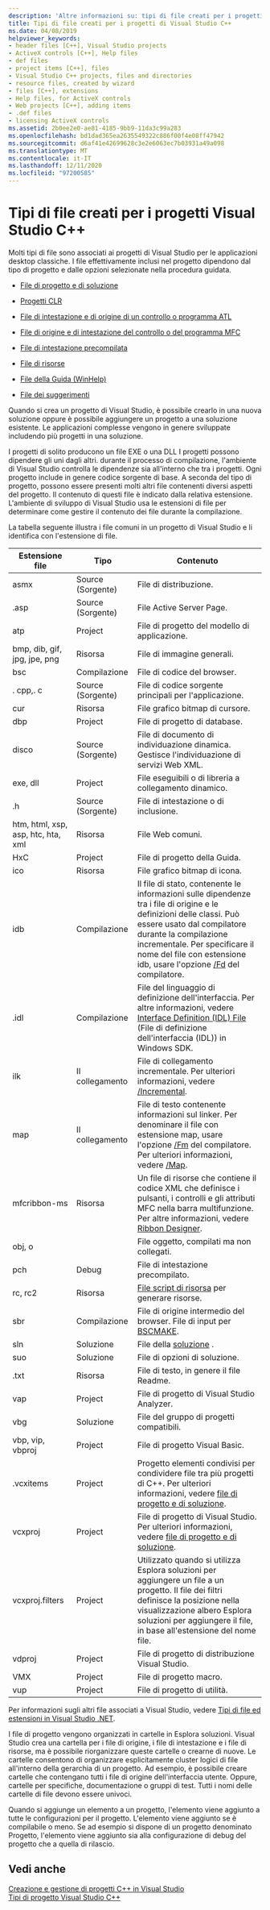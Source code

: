 ```yaml
---
description: 'Altre informazioni su: tipi di file creati per i progetti Visual Studio C++'
title: Tipi di file creati per i progetti di Visual Studio C++
ms.date: 04/08/2019
helpviewer_keywords:
- header files [C++], Visual Studio projects
- ActiveX controls [C++], Help files
- def files
- project items [C++], files
- Visual Studio C++ projects, files and directories
- resource files, created by wizard
- files [C++], extensions
- Help files, for ActiveX controls
- Web projects [C++], adding items
- .def files
- licensing ActiveX controls
ms.assetid: 2b0ee2e0-ae81-4185-9bb9-11da3c99a283
ms.openlocfilehash: bd1dad365ea2635549322c886f00f4e08ff47942
ms.sourcegitcommit: d6af41e42699628c3e2e6063ec7b03931a49a098
ms.translationtype: MT
ms.contentlocale: it-IT
ms.lasthandoff: 12/11/2020
ms.locfileid: "97200585"
---
```

# <a name="file-types-created-for-visual-studio-c-projects"></a>Tipi di file creati per i progetti Visual Studio C++

Molti tipi di file sono associati ai progetti di Visual Studio per le applicazioni desktop classiche. I file effettivamente inclusi nel progetto dipendono dal tipo di progetto e dalle opzioni selezionate nella procedura guidata.

- [File di progetto e di soluzione](project-and-solution-files.md)

- [Progetti CLR](files-created-for-clr-projects.md)

- [File di intestazione e di origine di un controllo o programma ATL](atl-program-or-control-source-and-header-files.md)

- [File di origine e di intestazione del controllo o del programma MFC](mfc-program-or-control-source-and-header-files.md)

- [File di intestazione precompilata](../creating-precompiled-header-files.md)

- [File di risorse](resource-files-cpp.md)

- [File della Guida (WinHelp)](help-files-winhelp.md)

- [File dei suggerimenti](hint-files.md)

Quando si crea un progetto di Visual Studio, è possibile crearlo in una nuova soluzione oppure è possibile aggiungere un progetto a una soluzione esistente. Le applicazioni complesse vengono in genere sviluppate includendo più progetti in una soluzione.

I progetti di solito producono un file EXE o una DLL I progetti possono dipendere gli uni dagli altri. durante il processo di compilazione, l'ambiente di Visual Studio controlla le dipendenze sia all'interno che tra i progetti. Ogni progetto include in genere codice sorgente di base. A seconda del tipo di progetto, possono essere presenti molti altri file contenenti diversi aspetti del progetto. Il contenuto di questi file è indicato dalla relativa estensione. L'ambiente di sviluppo di Visual Studio usa le estensioni di file per determinare come gestire il contenuto dei file durante la compilazione.

La tabella seguente illustra i file comuni in un progetto di Visual Studio e li identifica con l'estensione di file.

|Estensione file|Tipo|Contenuto|
|--------------------|----------|--------------|
|asmx|Source (Sorgente)|File di distribuzione.|
|.asp|Source (Sorgente)|File Active Server Page.|
|atp|Project|File di progetto del modello di applicazione.|
|bmp, dib, gif, jpg, jpe, png|Risorsa|File di immagine generali.|
|bsc|Compilazione|File di codice del browser.|
|. cpp,. c|Source (Sorgente)|File di codice sorgente principali per l'applicazione.|
|cur|Risorsa|File grafico bitmap di cursore.|
|dbp|Project|File di progetto di database.|
|disco|Source (Sorgente)|File di documento di individuazione dinamica. Gestisce l'individuazione di servizi Web XML.|
|exe, dll|Project|File eseguibili o di libreria a collegamento dinamico.|
|.h|Source (Sorgente)|File di intestazione o di inclusione.|
|htm, html, xsp, asp, htc, hta, xml|Risorsa|File Web comuni.|
|HxC|Project|File di progetto della Guida.|
|ico|Risorsa|File grafico bitmap di icona.|
|idb|Compilazione|Il file di stato, contenente le informazioni sulle dipendenze tra i file di origine e le definizioni delle classi. Può essere usato dal compilatore durante la compilazione incrementale. Per specificare il nome del file con estensione idb, usare l'opzione [/Fd](fd-program-database-file-name.md) del compilatore.|
|.idl|Compilazione|File del linguaggio di definizione dell'interfaccia. Per altre informazioni, vedere [Interface Definition (IDL) File](/windows/win32/Rpc/the-interface-definition-language-idl-file) (File di definizione dell'interfaccia (IDL)) in Windows SDK.|
|ilk|Il collegamento|File di collegamento incrementale. Per ulteriori informazioni, vedere [/Incremental](incremental-link-incrementally.md).|
|map|Il collegamento|File di testo contenente informazioni sul linker. Per denominare il file con estensione map, usare l'opzione [/Fm](fm-name-mapfile.md) del compilatore. Per ulteriori informazioni, vedere [/Map](map-generate-mapfile.md).|
|mfcribbon-ms|Risorsa|Un file di risorse che contiene il codice XML che definisce i pulsanti, i controlli e gli attributi MFC nella barra multifunzione. Per altre informazioni, vedere [Ribbon Designer](../../mfc/ribbon-designer-mfc.md).|
|obj, o||File oggetto, compilati ma non collegati.|
|pch|Debug|File di intestazione precompilato.|
|rc, rc2|Risorsa|[File script di risorsa](../../windows/working-with-resource-files.md) per generare risorse.|
|sbr|Compilazione|File di origine intermedio del browser. File di input per [BSCMAKE](bscmake-options.md).|
|sln|Soluzione|File della [soluzione](/visualstudio/ide/solutions-and-projects-in-visual-studio) .|
|suo|Soluzione|File di opzioni di soluzione.|
|.txt|Risorsa|File di testo, in genere il file Readme.|
|vap|Project|File di progetto di Visual Studio Analyzer.|
|vbg|Soluzione|File del gruppo di progetti compatibili.|
|vbp, vip, vbproj|Project|File di progetto Visual Basic.|
|.vcxitems|Project|Progetto elementi condivisi per condividere file tra più progetti di C++. Per ulteriori informazioni, vedere [file di progetto e di soluzione](project-and-solution-files.md).|
|vcxproj|Project|File di progetto di Visual Studio. Per ulteriori informazioni, vedere [file di progetto e di soluzione](project-and-solution-files.md).|
|vcxproj.filters|Project|Utilizzato quando si utilizza Esplora soluzioni per aggiungere un file a un progetto. Il file dei filtri definisce la posizione nella visualizzazione albero Esplora soluzioni per aggiungere il file, in base all'estensione del nome file.|
|vdproj|Project|File di progetto di distribuzione Visual Studio.|
|VMX|Project|File di progetto macro.|
|vup|Project|File di progetto di utilità.|

Per informazioni sugli altri file associati a Visual Studio, vedere [Tipi di file ed estensioni in Visual Studio .NET](/visualstudio/ide/reference/project-and-solution-file-types).

I file di progetto vengono organizzati in cartelle in Esplora soluzioni. Visual Studio crea una cartella per i file di origine, i file di intestazione e i file di risorse, ma è possibile riorganizzare queste cartelle o crearne di nuove. Le cartelle consentono di organizzare esplicitamente cluster logici di file all'interno della gerarchia di un progetto. Ad esempio, è possibile creare cartelle che contengano tutti i file di origine dell'interfaccia utente. Oppure, cartelle per specifiche, documentazione o gruppi di test. Tutti i nomi delle cartelle di file devono essere univoci.

Quando si aggiunge un elemento a un progetto, l'elemento viene aggiunto a tutte le configurazioni per il progetto. L'elemento viene aggiunto se è compilabile o meno. Se ad esempio si dispone di un progetto denominato Progetto, l'elemento viene aggiunto sia alla configurazione di debug del progetto che a quella di rilascio.

## <a name="see-also"></a>Vedi anche

[Creazione e gestione di progetti C++ in Visual Studio](../creating-and-managing-visual-cpp-projects.md)<br>
[Tipi di progetto Visual Studio C++](visual-cpp-project-types.md)<br>
